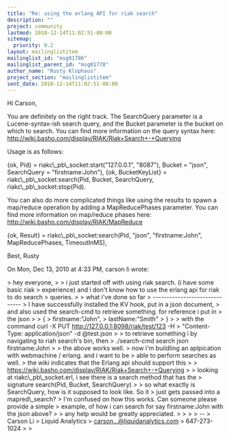 ```yaml
---
title: "Re: using the erlang API for riak search"
description: ""
project: community
lastmod: 2010-12-14T11:02:51-08:00
sitemap:
  priority: 0.2
layout: mailinglistitem
mailinglist_id: "msg01786"
mailinglist_parent_id: "msg01778"
author_name: "Rusty Klophaus"
project_section: "mailinglistitem"
sent_date: 2010-12-14T11:02:51-08:00
---
```



Hi Carson,

You are definitely on the right track. The SearchQuery parameter is a
Lucene-syntax-ish search query, and the Bucket parameter is the bucket on
which to search. You can find more information on the query syntax here:
http://wiki.basho.com/display/RIAK/Riak+Search+-+Querying

Usage is as follows:

{ok, Pid} = riakc\\_pb\\_socket:start("127.0.0.1", "8087"),
Bucket = "json",
SearchQuery = "firstname:John"),
{ok, BucketKeyList} = riakc\\_pb\\_socket:search(Pid, Bucket, SearchQuery,
riakc\\_pb\\_socket:stop(Pid).

You can also do more complicated things like using the results to spawn a
map/reduce operation by adding a MapReducePhases parameter. You can find
more information on map/reduce phases here:
http://wiki.basho.com/display/RIAK/MapReduce

{ok, Result} = riakc\\_pb\\_socket:search(Pid, "json", "firstname:John",
MapReducePhases, TimeoutInMS),

Best,
Rusty

On Mon, Dec 13, 2010 at 4:33 PM, carson li wrote:

&gt; hey everyone,
&gt;
&gt; i just started off with using riak search. (i have some basic riak
&gt; experience) and i don't know how to use the erlang api for riak to do search
&gt; queries.
&gt;
&gt; what i've done so far
&gt; ------------------------------
&gt; I have successfully installed the KV hook, put in a json document,
&gt; and also used the search-cmd to retrieve something. for reference i put in
&gt; the json
&gt;
&gt; {
&gt; firstname:"John",
&gt; lastName:"Smith"
&gt; }
&gt;
&gt; with the command curl -X PUT http://127.0.0.1:8098/riak/test/123 -H
&gt; "Content-Type: application/json" -d @test.json
&gt;
&gt; to retrieve something i by navigating to riah search's bin, then
&gt; ./search-cmd search json firstname:John
&gt;
&gt; the above works well.
&gt; now i'm buildling an aplpication with webmachine / erlang. and i want to be
&gt; able to perform searches as well.
&gt; the wiki indicates that the Erlang api should support this
&gt;
&gt; https://wiki.basho.com/display/RIAK/Riak+Search+-+Querying
&gt;
&gt; looking at riakc\\_pb\\_socket.erl, i see there is a search method that has the
&gt; signature search(Pid, Bucket, SearchQuery)
&gt;
&gt; so what exactly is SearchQuery, how is it supposed to look like. So it
&gt; just gets passed into a mapred\\_search?
&gt; I'm confused on how this works. Can someone please provide a simple
&gt; example, of how i can search for say firstname:John with the json above?
&gt;
&gt; any help would be greatly appreciated.
&gt;
&gt;
&gt;
&gt; --
&gt; Carson Li
&gt; Liquid Analytics
&gt; carson...@liquidanalytics.com
&gt; 647-273-1024
&gt;
&gt;

